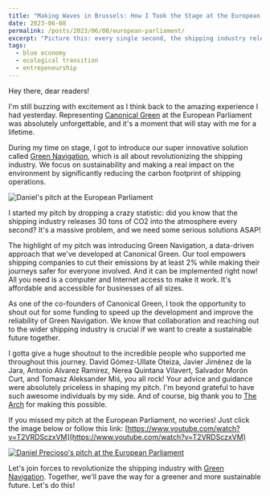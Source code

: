 ```yaml
---
title: "Making Waves in Brussels: How I Took the Stage at the European Parliament"
date: 2023-06-08
permalink: /posts/2023/06/08/european-parliament/
excerpt: "Picture this: every single second, the shipping industry releases 30 tons of CO2 into the atmosphere. It's a jaw-dropping fact that shook the European Parliament during my presentation!"
tags:
  - blue economy
  - ecological transition
  - entrepeneurship
---
```


Hey there, dear readers!

I'm still buzzing with excitement as I think back to the amazing experience I had yesterday. Representing [Canonical Green](https://canonicalgreen.com) at the European Parliament was absolutely unforgettable, and it's a moment that will stay with me for a lifetime.

During my time on stage, I got to introduce our super innovative solution called [Green Navigation](https://greenavigation.com/), which is all about revolutionizing the shipping industry. We focus on sustainability and making a real impact on the environment by significantly reducing the carbon footprint of shipping operations.

![Daniel's pitch at the European Parliament](https://daniprec.github.io/images/230607_pitch.png)

I started my pitch by dropping a crazy statistic: did you know that the shipping industry releases 30 tons of CO2 into the atmosphere every second? It's a massive problem, and we need some serious solutions ASAP!

The highlight of my pitch was introducing Green Navigation, a data-driven approach that we've developed at Canonical Green. Our tool empowers shipping companies to cut their emissions by at least 2% while making their journeys safer for everyone involved. And it can be implemented right now! All you need is a computer and Internet access to make it work. It's affordable and accessible for businesses of all sizes.

As one of the co-founders of Canonical Green, I took the opportunity to shout out for some funding to speed up the development and improve the reliability of Green Navigation. We know that collaboration and reaching out to the wider shipping industry is crucial if we want to create a sustainable future together.

I gotta give a huge shoutout to the incredible people who supported me throughout this journey. David Gómez-Ullate Oteiza, Javier Jiménez de la Jara, Antonio Alvarez Ramirez, Nerea Quintana Vilavert, Salvador Morón Curt, and Tomasz Aleksander Miś, you all rock! Your advice and guidance were absolutely priceless in shaping my pitch. I'm beyond grateful to have such awesome individuals by my side. And of course, big thank you to [The Arch](https://www.the-arch.eu/en/) for making this possible.

If you missed my pitch at the European Parliament, no worries! Just click the image below or follow this link: [https://www.youtube.com/watch?v=T2VRDSczxVM](https://www.youtube.com/watch?v=T2VRDSczxVM)

[![Daniel Precioso's pitch at the European Parliament](https://img.youtube.com/vi/OOKfo3FV5UM/0.jpg)](https://www.youtube.com/watch?v=OOKfo3FV5UM?t=2600)

Let's join forces to revolutionize the shipping industry with [Green Navigation](https://greenavigation.com/). Together, we'll pave the way for a greener and more sustainable future. Let's do this!

